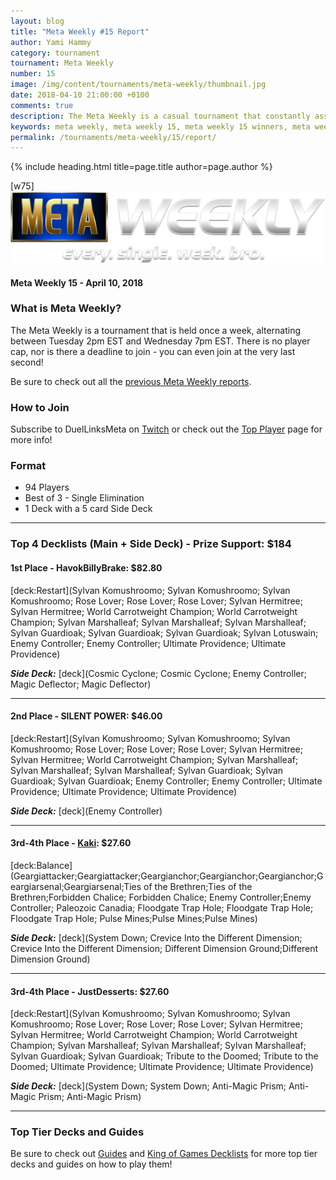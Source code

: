 ```yaml
---
layout: blog
title: "Meta Weekly #15 Report"
author: Yami Hammy
category: tournament
tournament: Meta Weekly
number: 15
image: /img/content/tournaments/meta-weekly/thumbnail.jpg
date: 2018-04-10 21:00:00 +0100
comments: true
description: The Meta Weekly is a casual tournament that constantly assesses the ever changing Meta. Check out the report of these Top Players, their decks, and Prizes!
keywords: meta weekly, meta weekly 15, meta weekly 15 winners, meta weekly 15 decks, tournament, Dkayed, duel links meta, geargia, anki, masked heroes, sylvan, rez
permalink: /tournaments/meta-weekly/15/report/
---
```


{% include heading.html title=page.title author=page.author %}

[w75]
![](/img/content/tournaments/meta-weekly/banner.png)

#### Meta Weekly 15 - April 10, 2018

### What is Meta Weekly?
The Meta Weekly is a tournament that is held once a week, alternating between Tuesday 2pm EST and Wednesday 7pm EST. There is no player cap, nor is there a deadline to join - you can even join at the very last second!

Be sure to check out all the [previous Meta Weekly reports](/tournaments/meta-weekly/).

### How to Join
Subscribe to DuelLinksMeta on [Twitch](https://www.twitch.tv/duellinksmeta) or check out the [Top Player](/community/) page for more info!

### Format
- 94 Players
- Best of 3 - Single Elimination 
- 1 Deck with a 5 card Side Deck

---

### Top 4 Decklists (Main + Side Deck) - Prize Support: $184

#### 1st Place - HavokBillyBrake: $82.80

[deck:Restart](Sylvan Komushroomo; Sylvan Komushroomo; Sylvan Komushroomo; Rose Lover; Rose Lover; Rose Lover; Sylvan Hermitree; Sylvan Hermitree; World Carrotweight Champion; World Carrotweight Champion; Sylvan Marshalleaf; Sylvan Marshalleaf; Sylvan Marshalleaf; Sylvan Guardioak; Sylvan Guardioak; Sylvan Guardioak; Sylvan Lotuswain; Enemy Controller; Enemy Controller; Ultimate Providence; Ultimate Providence)

***Side Deck:***
[deck](Cosmic Cyclone; Cosmic Cyclone; Enemy Controller; Magic Deflector; Magic Deflector)

---

#### 2nd Place - SILENT POWER: $46.00

[deck:Restart](Sylvan Komushroomo; Sylvan Komushroomo; Sylvan Komushroomo; Rose Lover; Rose Lover; Rose Lover; Sylvan Hermitree; Sylvan Hermitree; World Carrotweight Champion; Sylvan Marshalleaf; Sylvan Marshalleaf; Sylvan Marshalleaf; Sylvan Guardioak; Sylvan Guardioak; Sylvan Guardioak; Enemy Controller; Enemy Controller; Ultimate Providence; Ultimate Providence; Ultimate Providence)

***Side Deck:***
[deck](Enemy Controller)

---

#### 3rd-4th Place - [Kaki](/authors/kaki): $27.60

[deck:Balance](Geargiattacker;Geargiattacker;Geargianchor;Geargianchor;Geargianchor;Geargiarsenal;Geargiarsenal;Ties of the Brethren;Ties of the Brethren;Forbidden Chalice; Forbidden Chalice; Enemy Controller;Enemy Controller; Paleozoic Canadia; Floodgate Trap Hole; Floodgate Trap Hole; Floodgate Trap Hole; Pulse Mines;Pulse Mines;Pulse Mines)

***Side Deck:***
[deck](System Down; Crevice Into the Different Dimension; Crevice Into the Different Dimension; Different Dimension Ground;Different Dimension Ground)

---

#### 3rd-4th Place - JustDesserts: $27.60

[deck:Restart](Sylvan Komushroomo; Sylvan Komushroomo; Sylvan Komushroomo; Rose Lover; Rose Lover; Rose Lover; Sylvan Hermitree; Sylvan Hermitree; World Carrotweight Champion; World Carrotweight Champion; Sylvan Marshalleaf; Sylvan Marshalleaf; Sylvan Marshalleaf; Sylvan Guardioak; Sylvan Guardioak; Tribute to the Doomed; Tribute to the Doomed; Ultimate Providence; Ultimate Providence; Ultimate Providence)

***Side Deck:***
[deck](System Down; System Down; Anti-Magic Prism; Anti-Magic Prism; Anti-Magic Prism)

---

### Top Tier Decks and Guides
Be sure to check out [Guides](/guides/) and [King of Games Decklists](/top-decks/) for more top tier decks and guides on how to play them! 